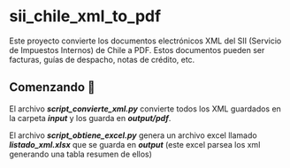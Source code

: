 # sii_chile_xml_to_pdf

Este proyecto convierte los documentos electrónicos XML del SII (Servicio de Impuestos Internos) de Chile a PDF. Estos documentos pueden ser facturas, guías de despacho, notas de crédito, etc.

## Comenzando 🚀

El archivo _**script_convierte_xml.py**_ convierte todos los XML guardados en la carpeta _**input**_ y los guarda en _**output/pdf**_.

El archivo _**script_obtiene_excel.py**_ genera un archivo excel llamado _**listado_xml.xlsx**_ que se guarda en _**output**_ (este excel parsea los xml generando una tabla resumen de ellos)